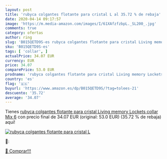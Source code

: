 ```yaml
---
layout: post
title: 'rubyca colgantes flotante para cristal L al 35.72 % de rebaja'
date: 2020-04-14 09:17:57
image: 'https://m.media-amazon.com/images/I/61XAfzfzbpL._SL200_.jpg'
comments: true
category: ofertas
author: ring
slug: 'B015QETD9S-es rubyca colgantes flotante para cristal Living memory...'
sku: 'B015QETD9S-es'
tags: [ 'collar', ]
actualPrice: 34.07 EUR
currency: EUR
price: 34.07
comparePrice: 53.0 EUR
prodname: 'rubyca colgantes flotante para cristal Living memory Lockets collar Mix 6'
country: 'es'
flag: '🇪🇸'
buyurl: 'https://www.amazon.es/dp/B015QETD9S/?tag=tolees-21'
descuento: '35.72'
average: '34.07'
---
```


Tienes [rubyca colgantes flotante para cristal Living memory Lockets collar Mix 6](https://www.amazon.es/dp/B015QETD9S/?tag=tolees-21) con precio final de  34.07 EUR (original: 53.0 EUR) (35.72 %  de rebaja) aqui!

[![rubyca colgantes flotante para cristal L](https://m.media-amazon.com/images/I/61XAfzfzbpL._SL200_.jpg)](https://www.amazon.es/dp/B015QETD9S/?tag=tolees-21)

🔎:


[🛒 Comprar!!!](https://www.amazon.es/dp/B015QETD9S/?tag=tolees-21)
